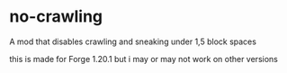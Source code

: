 # no-crawling
A mod that disables crawling and sneaking under 1,5 block spaces

this is made for Forge 1.20.1 but i may or may not work on other versions
